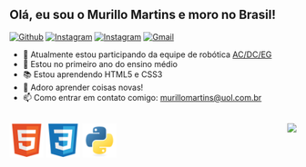 ## Olá, eu sou o Murillo Martins e moro no Brasil!

[![Github](https://img.shields.io/badge/-Github-000?style=flat&logo=Github&logoColor=white)](https://github.com/MuMartins)
[![Instagram](https://img.shields.io/badge/-Instagram-c13584?style=flat&labelColor=c13584&logo=instagram&logoColor=white)](https://www.instagram.com/murillosilvamartins/)
[![Instagram](https://img.shields.io/badge/-Discord-7235c1?style=flat&labelColor=7235c1&logo=Discord&logoColor=white)](https://www.instagram.com/murillosilvamartins/)
[![Gmail](https://img.shields.io/badge/-Gmail-c14438?style=flat&logo=Gmail&logoColor=white)](mailto:murillomartins@uol.com.br)

- 🤖 Atualmente estou participando da equipe de robótica [AC/DC/EG](https://www.facebook.com/acdceg/)
- 🏫 Estou no primeiro ano do ensino médio 
- 📚 Estou aprendendo HTML5 e CSS3
- 🤔 Adoro aprender coisas novas!
- 📫 Como entrar em contato comigo: murillomartins@uol.com.br

<div><br>
  <img alt="Murillo-HTML" height="auto" width="60" src="https://raw.githubusercontent.com/devicons/devicon/master/icons/html5/html5-original.svg">
  <img alt="Murillo-CSS" height="auto" width="60" src="https://raw.githubusercontent.com/devicons/devicon/master/icons/css3/css3-original.svg">
  <img alt="Murillo-Python" height="auto" width="60" src="https://raw.githubusercontent.com/devicons/devicon/master/icons/python/python-original.svg">
  <a href="https://github.com/MuMartins">
  <img align="right" height="280em" src="https://github-readme-stats.vercel.app/api?username=MuMartins&show_icons=true&theme=dark&locale=pt-br">
</div>
